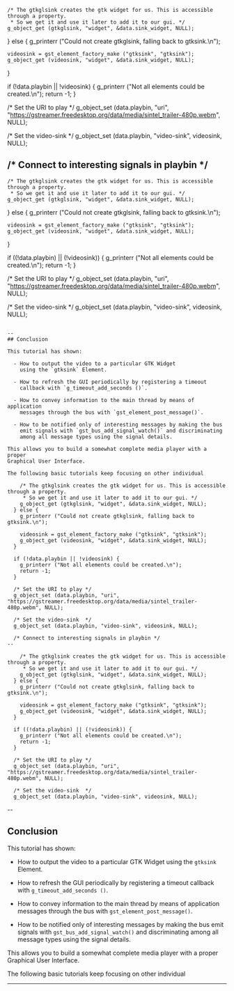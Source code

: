 
    /* The gtkglsink creates the gtk widget for us. This is accessible through a property.
     * So we get it and use it later to add it to our gui. */
    g_object_get (gtkglsink, "widget", &data.sink_widget, NULL);
  } else {
    g_printerr ("Could not create gtkglsink, falling back to gtksink.\n");

    videosink = gst_element_factory_make ("gtksink", "gtksink");
    g_object_get (videosink, "widget", &data.sink_widget, NULL);
  }

  if (!data.playbin || !videosink) {
    g_printerr ("Not all elements could be created.\n");
    return -1;
  }

  /* Set the URI to play */
  g_object_set (data.playbin, "uri", "https://gstreamer.freedesktop.org/data/media/sintel_trailer-480p.webm", NULL);

  /* Set the video-sink  */
  g_object_set (data.playbin, "video-sink", videosink, NULL);

  /* Connect to interesting signals in playbin */
--

    /* The gtkglsink creates the gtk widget for us. This is accessible through a property.
     * So we get it and use it later to add it to our gui. */
    g_object_get (gtkglsink, "widget", &data.sink_widget, NULL);
  } else {
    g_printerr ("Could not create gtkglsink, falling back to gtksink.\n");

    videosink = gst_element_factory_make ("gtksink", "gtksink");
    g_object_get (videosink, "widget", &data.sink_widget, NULL);
  }

  if ((!data.playbin) || (!videosink)) {
    g_printerr ("Not all elements could be created.\n");
    return -1;
  }

  /* Set the URI to play */
  g_object_set (data.playbin, "uri", "https://gstreamer.freedesktop.org/data/media/sintel_trailer-480p.webm", NULL);

  /* Set the video-sink  */
  g_object_set (data.playbin, "video-sink", videosink, NULL);
```

--
## Conclusion

This tutorial has shown:

  - How to output the video to a particular GTK Widget
    using the `gtksink` Element.

  - How to refresh the GUI periodically by registering a timeout
    callback with `g_timeout_add_seconds ()`.

  - How to convey information to the main thread by means of application
    messages through the bus with `gst_element_post_message()`.

  - How to be notified only of interesting messages by making the bus
    emit signals with `gst_bus_add_signal_watch()` and discriminating
    among all message types using the signal details.

This allows you to build a somewhat complete media player with a proper
Graphical User Interface.

The following basic tutorials keep focusing on other individual

    /* The gtkglsink creates the gtk widget for us. This is accessible through a property.
     * So we get it and use it later to add it to our gui. */
    g_object_get (gtkglsink, "widget", &data.sink_widget, NULL);
  } else {
    g_printerr ("Could not create gtkglsink, falling back to gtksink.\n");

    videosink = gst_element_factory_make ("gtksink", "gtksink");
    g_object_get (videosink, "widget", &data.sink_widget, NULL);
  }

  if (!data.playbin || !videosink) {
    g_printerr ("Not all elements could be created.\n");
    return -1;
  }

  /* Set the URI to play */
  g_object_set (data.playbin, "uri", "https://gstreamer.freedesktop.org/data/media/sintel_trailer-480p.webm", NULL);

  /* Set the video-sink  */
  g_object_set (data.playbin, "video-sink", videosink, NULL);

  /* Connect to interesting signals in playbin */
--

    /* The gtkglsink creates the gtk widget for us. This is accessible through a property.
     * So we get it and use it later to add it to our gui. */
    g_object_get (gtkglsink, "widget", &data.sink_widget, NULL);
  } else {
    g_printerr ("Could not create gtkglsink, falling back to gtksink.\n");

    videosink = gst_element_factory_make ("gtksink", "gtksink");
    g_object_get (videosink, "widget", &data.sink_widget, NULL);
  }

  if ((!data.playbin) || (!videosink)) {
    g_printerr ("Not all elements could be created.\n");
    return -1;
  }

  /* Set the URI to play */
  g_object_set (data.playbin, "uri", "https://gstreamer.freedesktop.org/data/media/sintel_trailer-480p.webm", NULL);

  /* Set the video-sink  */
  g_object_set (data.playbin, "video-sink", videosink, NULL);
```

--
## Conclusion

This tutorial has shown:

  - How to output the video to a particular GTK Widget
    using the `gtksink` Element.

  - How to refresh the GUI periodically by registering a timeout
    callback with `g_timeout_add_seconds ()`.

  - How to convey information to the main thread by means of application
    messages through the bus with `gst_element_post_message()`.

  - How to be notified only of interesting messages by making the bus
    emit signals with `gst_bus_add_signal_watch()` and discriminating
    among all message types using the signal details.

This allows you to build a somewhat complete media player with a proper
Graphical User Interface.

The following basic tutorials keep focusing on other individual

---

